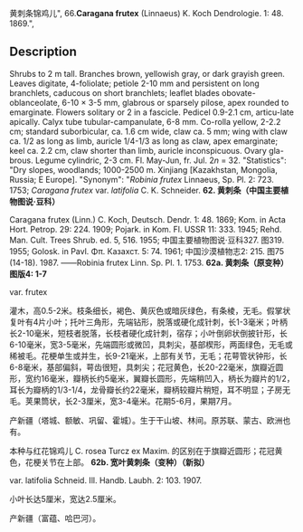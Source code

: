 黄刺条锦鸡儿",
66.**Caragana frutex** (Linnaeus) K. Koch Dendrologie. 1: 48. 1869.",

## Description
Shrubs to 2 m tall. Branches brown, yellowish gray, or dark grayish green. Leaves digitate, 4-foliolate; petiole 2-10 mm and persistent on long branchlets, caducous on short branchlets; leaflet blades obovate-oblanceolate, 6-10 × 3-5 mm, glabrous or sparsely pilose, apex rounded to emarginate. Flowers solitary or 2 in a fascicle. Pedicel 0.9-2.1 cm, articu-late apically. Calyx tube tubular-campanulate, 6-8 mm. Co-rolla yellow, 2-2.2 cm; standard suborbicular, ca. 1.6 cm wide, claw ca. 5 mm; wing with claw ca. 1/2 as long as limb, auricle 1/4-1/3 as long as claw, apex emarginate; keel ca. 2.2 cm, claw shorter than limb, auricle inconspicuous. Ovary gla-brous. Legume cylindric, 2-3 cm. Fl. May-Jun, fr. Jul. 2*n* = 32.
  "Statistics": "Dry slopes, woodlands; 1000-2500 m. Xinjiang [Kazakhstan, Mongolia, Russia; E Europe].
  "Synonym": "*Robinia frutex* Linnaeus, Sp. Pl. 2: 723. 1753; *Caragana frutex* var. *latifolia* C. K. Schneider.
**62. 黄刺条（中国主要植物图说·豆科）**

Caragana frutex (Linn.) C. Koch, Deutsch. Dendr. 1: 48. 1869; Kom. in Acta Hort. Petrop. 29: 224. 1909; Pojark. in Kom. Fl. USSR 11: 333. 1945; Rehd. Man. Cult. Trees Shrub. ed. 5, 516. 1955; 中国主要植物图说·豆科327. 图319. 1955; Golosk. in Pavl. Φπ. Казахст. 5: 74. 1961; 中国沙漠植物志2: 215. 图75 (14-18). 1987. ——Robinia frutex Linn. Sp. Pl. 1. 1753.
**62a. 黄刺条（原变种）图版4: 1-7**

var. frutex

灌木，高0.5-2米。枝条细长，褐色、黄灰色或暗灰绿色，有条棱，无毛。假掌状复叶有4片小叶；托叶三角形，先端钻形，脱落或硬化成针刺，长1-3毫米；叶柄长2-10毫米，短枝者脱落，长枝者硬化成针刺，宿存；小叶倒卵状倒披针形，长6-10毫米，宽3-5毫米，先端圆形或微凹，具刺尖，基部楔形，两面绿色，无毛或稀被毛。花梗单生或并生，长9-21毫米，上部有关节，无毛；花萼管状钟形，长6-8毫米，基部偏斜，萼齿很短，具刺尖；花冠黄色，长20-22毫米，旗瓣近圆形，宽约16毫米，瓣柄长约5毫米，翼瓣长圆形，先端稍凹入，柄长为瓣片的1/2，耳长为瓣柄的1/3-1/4，龙骨瓣长约22毫米，瓣柄较瓣片稍短，耳不明显；子房无毛。荚果筒状，长2-3厘米，宽3-4毫米。花期5-6月，果期7月。

产新疆（塔城、额敏、巩留、霍城）。生于干山坡、林间。原苏联、蒙古、欧洲也有。

本种与红花锦鸡儿 C. rosea Turcz ex Maxim. 的区别在于旗瓣近圆形；花冠黄色，花梗关节在上部。
**62b. 宽叶黄刺条（变种）（新拟）**

var. latifolia Schneid. Ill. Handb. Laubh. 2: 103. 1907.

小叶长达5厘米，宽达2.5厘米。

产新疆（富蕴、哈巴河）。
